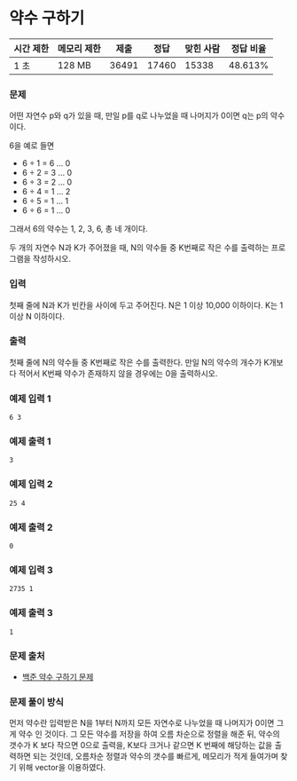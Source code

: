 # 약수 구하기
 
|시간 제한|	메모리 제한|	제출|	정답|	맞힌 사람|	정답 비율|
|--------|------------|--------|------|-----------|----------|
|1 초|	128 MB|	36491|	17460|	15338|	48.613%|

### 문제

어떤 자연수 p와 q가 있을 때, 만일 p를 q로 나누었을 때 나머지가 0이면 q는 p의 약수이다. 

6을 예로 들면

- 6 ÷ 1 = 6 … 0
- 6 ÷ 2 = 3 … 0
- 6 ÷ 3 = 2 … 0
- 6 ÷ 4 = 1 … 2
- 6 ÷ 5 = 1 … 1
- 6 ÷ 6 = 1 … 0

그래서 6의 약수는 1, 2, 3, 6, 총 네 개이다.

두 개의 자연수 N과 K가 주어졌을 때, N의 약수들 중 K번째로 작은 수를 출력하는 프로그램을 작성하시오.

### 입력

첫째 줄에 N과 K가 빈칸을 사이에 두고 주어진다. N은 1 이상 10,000 이하이다. K는 1 이상 N 이하이다.

### 출력

첫째 줄에 N의 약수들 중 K번째로 작은 수를 출력한다. 만일 N의 약수의 개수가 K개보다 적어서 K번째 약수가 존재하지 않을 경우에는 0을 출력하시오.

### 예제 입력 1 

```
6 3
```

### 예제 출력 1 

```
3
```

### 예제 입력 2 

```
25 4
```

### 예제 출력 2 

```
0
```

### 예제 입력 3 

```
2735 1
```

### 예제 출력 3 

```
1
```

### 문제 출처

- [백준 약수 구하기 문제](https://www.acmicpc.net/problem/2501)

### 문제 풀이 방식

먼저 약수란 입력받은 N을 1부터 N까지 모든 자연수로 나누었을 때 나머지가 0이면 그게 약수 인 것이다.
그 모든 약수를 저장을 하여 오름 차순으로 정렬을 해준 뒤, 약수의 갯수가 K 보다 작으면 0으로 출력을, K보다 크거나 같으면 K 번째에 해당하는 값을 출력하면 되는 것인데, 오름차순 정렬과 약수의 갯수를 빠르게, 메모리가 적게 들여가며 찾기 위해 vector을 이용하였다.
